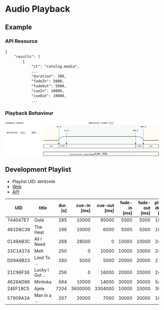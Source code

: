 # Audio Playback


## Example

### API Resource

```text
{
    "results": [
        {
            "ct": "catalog.media",
            ...
            "duration": 300,
            "fadeIn": 5000,
            "fadeOut": 5000,
            "cueIn": 10000,
            "cueOut": 10000,
            ...
```

### Playback Behaviour

![fade and queue](../diagrams/audio/cue-and-fade.drawio.svg)


## Development Playlist

- Playlist UID: `80FB3498`
- [Web](https://next.openbroadcast.ch/discover/playlists/80FB3498/)
- [API](https://next.openbroadcast.ch/api/v1/catalog/playlists/80FB3498/?expand[]=media_set)

| UID       | title          | dur. [s] | cue-in [ms] | cue-out [ms] | fade-in [ms] | fade-out [ms] | play dur. [s] |
|-----------|----------------|---------:|------------:|-------------:|-------------:|--------------:|--------------:|
| 744047E7  | Gold           |      285 |       10000 |        95000 |         5000 |          5000 |           180 |
| 481D8C39	 | The Heat       |      196 |       10000 |         6000 |         5000 |          5000 |           180 |
| 0149AB3C	 | All I Need     |      268 |       28000 |            0 |        10000 |         10000 |           240 |
| 33C1A374  | Melt           |      250 |           0 |        10000 |        10000 |         10000 |           240 |
| D09A9B23	 | Limit To ...   |      280 |        5000 |         5000 |        20000 |         20000 |           270 |
| 21C96F36  | Lucky I Got .. |      256 |           0 |        16000 |        20000 |         20000 |           240 |
| 4626AD86  | Minitoka       |      564 |       10000 |        14000 |        30000 |         30000 |           540 |
| 24EF18C5  | Ajele          |     7204 |     3600000 |      3304000 |        10000 |         10000 |           300 |
| 57909A3A  | Man in a ...   |      207 |       20000 |         7000 |        30000 |         30000 |           180 |
